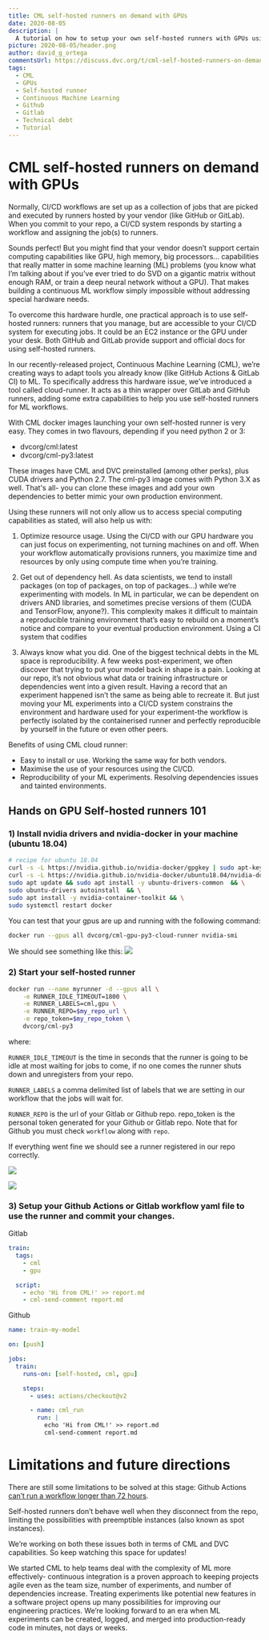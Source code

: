 ```yaml
---
title: CML self-hosted runners on demand with GPUs
date: 2020-08-05
description: |
  A tutorial on how to setup your own self-hosted runners with GPUs using CML cloud-runners in your CML workflow in Github or Gitlab.
picture: 2020-08-05/header.png
author: david_g_ortega
commentsUrl: https://discuss.dvc.org/t/cml-self-hosted-runners-on-demand-with-gpus/??
tags:
  - CML
  - GPUs
  - Self-hosted runner
  - Continuous Machine Learning
  - Github
  - Gitlab
  - Technical debt
  - Tutorial
---
```


# CML self-hosted runners on demand with GPUs

Normally, CI/CD workflows are set up as a collection of jobs that are picked and
executed by runners hosted by your vendor (like GitHub or GitLab). When you
commit to your repo, a CI/CD system responds by starting a workflow and
assigning the job(s) to runners.

Sounds perfect! But you might find that your vendor doesn’t support certain
computing capabilities like GPU, high memory, big processors... capabilities
that really matter in some machine learning (ML) problems (you know what I’m
talking about if you’ve ever tried to do SVD on a gigantic matrix without enough
RAM, or train a deep neural network without a GPU). That makes building a
continuous ML workflow simply impossible without addressing special hardware
needs.

To overcome this hardware hurdle, one practical approach is to use self-hosted
runners: runners that you manage, but are accessible to your CI/CD system for
executing jobs. It could be an EC2 instance or the GPU under your desk. Both
GitHub and GitLab provide support and official docs for using self-hosted
runners.

In our recently-released project, Continuous Machine Learning (CML), we’re
creating ways to adapt tools you already know (like GitHub Actions & GitLab CI)
to ML. To specifically address this hardware issue, we’ve introduced a tool
called cloud-runner. It acts as a thin wrapper over GitLab and GitHub runners,
adding some extra capabilities to help you use self-hosted runners for ML
workflows.

With CML docker images launching your own self-hosted runner is very easy. They
comes in two flavours, depending if you need python 2 or 3:

- dvcorg/cml:latest
- dvcorg/cml-py3:latest

These images have CML and DVC preinstalled (among other perks), plus CUDA
drivers and Python 2.7. The cml-py3 image comes with Python 3.X as well. That's
all- you can clone these images and add your own dependencies to better mimic
your own production environment.

Using these runners will not only allow us to access special computing
capabilities as stated, will also help us with:

1.  Optimize resource usage. Using the CI/CD with our GPU hardware you can just
    focus on experimenting, not turning machines on and off. When your workflow
    automatically provisions runners, you maximize time and resources by only
    using compute time when you’re training.

2.  Get out of dependency hell. As data scientists, we tend to install packages
    (on top of packages, on top of packages…) while we‘re experimenting with
    models. In ML in particular, we can be dependent on drivers AND libraries,
    and sometimes precise versions of them (CUDA and TensorFlow, anyone?). This
    complexity makes it difficult to maintain a reproducible training
    environment that’s easy to rebuild on a moment’s notice and compare to your
    eventual production environment. Using a CI system that codifies

3.  Always know what you did. One of the biggest technical debts in the ML space
    is reproducibility. A few weeks post-experiment, we often discover that
    trying to put your model back in shape is a pain. Looking at our repo, it’s
    not obvious what data or training infrastructure or dependencies went into a
    given result. Having a record that an experiment happened isn’t the same as
    being able to recreate it. But just moving your ML experiments into a CI/CD
    system constrains the environment and hardware used for your experiment-the
    workflow is perfectly isolated by the containerised runner and perfectly
    reproducible by yourself in the future or even other peers.

Benefits of using CML cloud runner:

- Easy to install or use. Working the same way for both vendors.
- Maximise the use of your resources using the CI/CD.
- Reproducibility of your ML experiments. Resolving dependencies issues and
  tainted environments.

## Hands on GPU Self-hosted runners 101

### 1) Install nvidia drivers and nvidia-docker in your machine (ubuntu 18.04)

```sh
# recipe for ubuntu 18.04
curl -s -L https://nvidia.github.io/nvidia-docker/gpgkey | sudo apt-key add - && \
curl -s -L https://nvidia.github.io/nvidia-docker/ubuntu18.04/nvidia-docker.list | sudo tee /etc/apt/sources.list.d/nvidia-docker.list && \
sudo apt update && sudo apt install -y ubuntu-drivers-common  && \
sudo ubuntu-drivers autoinstall  && \
sudo apt install -y nvidia-container-toolkit && \
sudo systemctl restart docker
```

You can test that your gpus are up and running with the following command:

```sh
docker run --gpus all dvcorg/cml-gpu-py3-cloud-runner nvidia-smi
```

We should see something like this:
![](/uploads/images/2020-08-05/nvidia-smi-output.png)

### 2) Start your self-hosted runner

```sh
docker run --name myrunner -d --gpus all \
    -e RUNNER_IDLE_TIMEOUT=1800 \
    -e RUNNER_LABELS=cml,gpu \
    -e RUNNER_REPO=$my_repo_url \
    -e repo_token=$my_repo_token \
    dvcorg/cml-py3
```

where:

`RUNNER_IDLE_TIMEOUT` is the time in seconds that the runner is going to be idle
at most waiting for jobs to come, if no one comes the runner shuts down and
unregisters from your repo.

`RUNNER_LABELS` a comma delimited list of labels that we are setting in our
workflow that the jobs will wait for.

`RUNNER_REPO` is the url of your Gitlab or Github repo. repo_token is the
personal token generated for your Github or Gitlab repo. Note that for Github
you must check `workflow` along with `repo`.

If everything went fine we should see a runner registered in our repo correctly.

![](/uploads/images/2020-08-05/registered-cml-runner-github.png)

![](/uploads/images/2020-08-05/registered-cml-runner-gitlab.png)

### 3) Setup your Github Actions or Gitlab workflow yaml file to use the runner and commit your changes.

Gitlab

```yaml
train:
  tags:
    - cml
    - gpu

  script:
    - echo 'Hi from CML!' >> report.md
    - cml-send-comment report.md
```

Github

```yaml
name: train-my-model

on: [push]

jobs:
  train:
    runs-on: [self-hosted, cml, gpu]

    steps:
      - uses: actions/checkout@v2

      - name: cml_run
        run: |
          echo 'Hi from CML!' >> report.md
          cml-send-comment report.md
```

# Limitations and future directions

There are still some limitations to be solved at this stage: Github Actions
[can’t run a workflow longer than 72 hours](https://docs.github.com/en/actions/getting-started-with-github-actions/about-github-actions#usage-limits).

Self-hosted runners don’t behave well when they disconnect from the repo,
limiting the possibilities with preemptible instances (also known as spot
instances).

We’re working on both these issues both in terms of CML and DVC capabilities. So
keep watching this space for updates!

We started CML to help teams deal with the complexity of ML more effectively-
continuous integration is a proven approach to keeping projects agile even as
the team size, number of experiments, and number of dependencies increase.
Treating experiments like potential new features in a software project opens up
many possibilities for improving our engineering practices. We’re looking
forward to an era when ML experiments can be created, logged, and merged into
production-ready code in minutes, not days or weeks.
